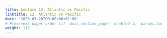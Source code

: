 ```yaml
---
title: Lecture 12. Atlantic vs Pacific
linktitle: 12. Atlantic vs Pacific
date: '2023-03-20T00:00:00+01:00'
# Prev/next pager order (if `docs_section_pager` enabled in `params.toml`)
weight: 112
---
```


